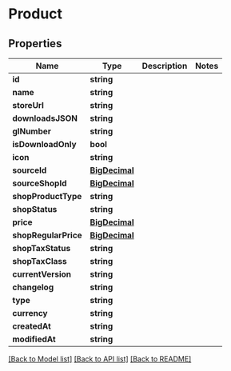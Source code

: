 # Product

## Properties
Name | Type | Description | Notes
------------ | ------------- | ------------- | -------------
**id** | **string** |  | 
**name** | **string** |  | 
**storeUrl** | **string** |  | 
**downloadsJSON** | **string** |  | 
**glNumber** | **string** |  | 
**isDownloadOnly** | **bool** |  | 
**icon** | **string** |  | 
**sourceId** | [**BigDecimal**](BigDecimal.md) |  | 
**sourceShopId** | [**BigDecimal**](BigDecimal.md) |  | 
**shopProductType** | **string** |  | 
**shopStatus** | **string** |  | 
**price** | [**BigDecimal**](BigDecimal.md) |  | 
**shopRegularPrice** | [**BigDecimal**](BigDecimal.md) |  | 
**shopTaxStatus** | **string** |  | 
**shopTaxClass** | **string** |  | 
**currentVersion** | **string** |  | 
**changelog** | **string** |  | 
**type** | **string** |  | 
**currency** | **string** |  | 
**createdAt** | **string** |  | 
**modifiedAt** | **string** |  | 

[[Back to Model list]](../../README.md#documentation-for-models) [[Back to API list]](../../README.md#documentation-for-api-endpoints) [[Back to README]](../../README.md)

